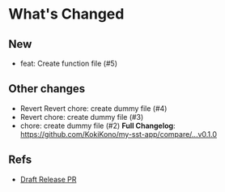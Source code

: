 
# What's Changed
## New

- feat: Create function file (#5)

## Other changes

- Revert Revert chore: create dummy file (#4)
- Revert chore: create dummy file (#3)
- chore: create dummy file (#2)
**Full Changelog**: https://github.com/KokiKono/my-sst-app/compare/...v0.1.0

## Refs
- [Draft Release PR](https://github.com/KokiKono/my-sst-app/releases/tag/untagged-e65f0a816da3e5b377b0)

<!-- draft_release_id=95277543 -->
